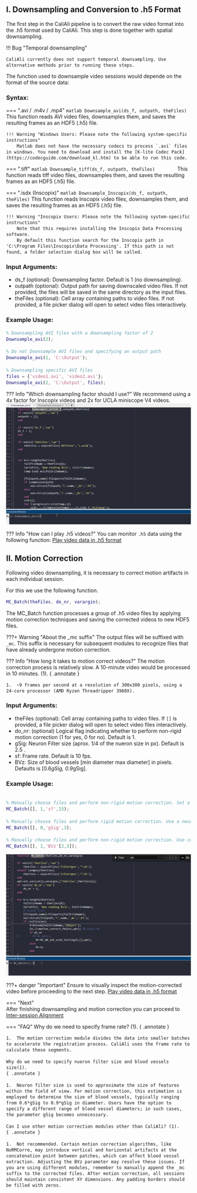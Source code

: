 ## I. Downsampling and Conversion to .h5 Format <a id="downsampling"></a>

The first step in the CaliAli pipeline is to convert the raw video format into the .h5 format used by CaliAli. This step is done together with spatial downsampling.

!!! Bug "Temporal downsampling"

	CaliAli currently does not support temporal downsampling. Use alternative methods prior to running these steps.

The function used to downsample video sessions would depende on the format of the source data:

### Syntax: <a id="syntax"></a>

=== ".avi / .m4v / .mp4"
	``` matlab
	Downsample_avi(ds_f, outpath, theFiles)	
	```
	This function reads AVI video files, downsamples them, and saves the resulting frames as an HDF5 (.h5) file.
	
	!!! Warning "Windows Users: Please note the following system-specific instructions"
		Matlab does not have the necessary codecs to process `.avi` files in windows. You need to download and install the [K-lite Codec Pack](https://codecguide.com/download_kl.htm) to be able to run this code.
	
=== ".tiff"
	``` matlab
	Downsample_tiff(ds_f, outpath, theFiles)		
	```
	This function reads tiff video files, downsamples them, and saves the resulting frames as an HDF5 (.h5) file.	
	
=== ".isdx (Inscopix)"
	``` matlab
	Downsample_Inscopix(ds_f, outpath, theFiles)
	```
	This function reads Inscopix video files, downsamples them, and saves the resulting frames as an HDF5 (.h5) file.
	
	!!! Warning "Inscopix Users: Please note the following system-specific instructions"
		Note that this requires installing the Inscopix Data Processing software. 
		By default this function search for the Inscopix path in 'C:\Program Files\Inscopix\Data Processing'. If this path is not found, a folder selection dialog box will be called.

	
### Input Arguments: <a id="ia"></a>

-	ds_f (optional): Downsampling factor. Default is 1 (no downsampling).
-	outpath (optional): Output path for saving downscaled video files. If not provided, the files will be saved in the same directory as the input files.
-	theFiles (optional): Cell array containing paths to video files. If not provided, a file picker dialog will open to select video files interactively.	


### Example Usage:	<a id="eu"></a>
``` matlab
% Downsampling AVI files with a downsampling factor of 2
Downsample_avi(2);

% Do not Downsample AVI files and specifying an output path
Downsample_avi(1, 'C:\Output');

% Downsampling specific AVI files
files = {'video1.avi', 'video2.avi'};
Downsample_avi(2, 'C:\Output', files);
```
??? Info "Which downsampling factor should I use?"
	We recommend using a 4x factor for Inscopix videos and 2x for UCLA miniscope V4 videos.
![Downsampling](files/downsampling.gif)

??? Info "How can I play .h5 videos?"
	You can monitor `.h5` data using the following function: [Play video data in .h5 format](Utilities.md#h5video) 

## II. Motion Correction <a id="mc"></a>

Following video downsampling, it is necessary to correct motion artifacts in each individual session.

For this we use the following function.
``` matlab
MC_Batch(theFiles, do_nr, varargin);
```	
The MC_Batch function processes a group of .h5 video files by applying motion correction techniques and saving the corrected videos to new HDF5 files.

???+ Warning "About the _mc suffix"
	The output files will be suffixed with `_mc`. This suffix is necessary for subsequent modules to recognize files that have already undergone motion correction. 
	
??? Info "How long it takes to motion correct videos?"
	The motion correction process is relatively slow. A 10-minute video would be processed in 10 minutes. (1).
	{ .annotate }
	
	1.	~9 frames per second at a resolution of 300x300 pixels, using a 24-core processor (AMD Ryzen Threadripper 3960X). 
		

	
### Input Arguments:

-	theFiles (optional): Cell array containing paths to video files. If `[]` is provided, a file picker dialog will open to select video files interactively.
-	do_nr: (optional) Logical flag indicating whether to perform non-rigid motion correction (1 for yes, 0 for no). Default is 1.
-	gSig: Neuron Filter size (aprox. 1/4 of the nueron size in px). Default is 2.5 .
-	sf:	Frame rate. Default is 10 fps.
-	BVz: Size of blood vessels [min diameter max diameter] in pixels. Defaults is [0.6*gSig, 0.9*gSig].

### Example Usage:	
``` matlab

% Manually choose files and perform non-rigid motion correction. Set a frame rate of 15fps
MC_Batch([], 1,'sf',15);

% Manually choose files and perform rigid motion correction. Use a neuron Filter size of 3. 
MC_Batch([], 0,'gSig',3);

% Manually choose files and perform non-rigid motion correction. Use custom blood vessels size (not recommended).
MC_Batch([], 1,'BVz'[2,3]);
```
![Motion Correction](files/mc.gif)

???+ danger "Important"
	Ensure to visually inspect the motion-corrected video before proceeding to the next step. [Play video data in .h5 format](Utilities.md#video_app)

=== "Next"	
After finishing downsampling and motion correction you can proceed to [Inter-session Alignment](alignment.md)

=== "FAQ"
	Why do we need to specify frame rate? (1).
	{ .annotate }

	1.  The motion correction module divides the data into smaller batches to accelerate the registration process. CaliAli uses the frame rate to calculate these segments.
	
	Why do we need to specify nueron filter size and blood vessels size(1).
	{ .annotate }

	1.  Neuron filter size is used to approximate the size of features within the field of view. For motion correction, this estimation is employed to determine the size of blood vessels, typically ranging from 0.6*gSig to 0.9*gSig in diameter. Users have the option to specify a different range of blood vessel diameters; in such cases, the parameter gSig becomes unnecessary.
	
	Can I use other motion correction modules other than CaliAli? (1).
	{ .annotate }
	
	1.	Not recommended. Certain motion correction algorithms, like NoRMCorre, may introduce vertical and horizontal artifacts at the concatenation point between patches, which can affect blood vessel extraction. Adjusting the BVz parameter may resolve these issues. If you are using different modules, remember to manually append the _mc suffix to the corrected files. After motion correction, all sessions should maintain consistent XY dimensions. Any padding borders should be filled with zeros.





